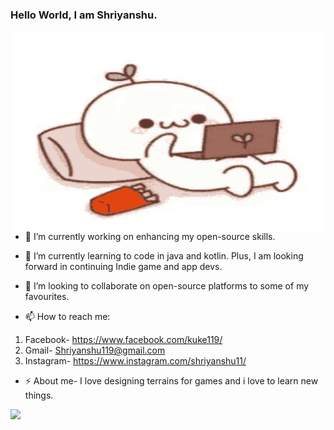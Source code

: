 ### Hello World, I am Shriyanshu.
<img align="right" alt="GIF" src="https://github.com/Shriyanshu1/Shriyanshu1/blob/main/GIF/githubreadme.gif" width="500" height="320" />



- 🔭 I’m currently working on enhancing my open-source skills.
- 🌱 I’m currently learning to code in java and kotlin. Plus, I am looking forward in continuing Indie game and app devs.

- 👯 I’m looking to collaborate on open-source platforms to some of my favourites.
- 📫 How to reach me: 
1. Facebook- https://www.facebook.com/kuke119/   
2. Gmail- Shriyanshu119@gmail.com  
3. Instagram- https://www.instagram.com/shriyanshu11/
- ⚡ About me- I love designing terrains for games and i love to learn new things.


<img src = "https://github-readme-stats.vercel.app/api?username=Shriyanshu1&&show_icons=true&title_color=ffffff&icon_color=0000FF&text_color=000000&bg_color=32CD32">
